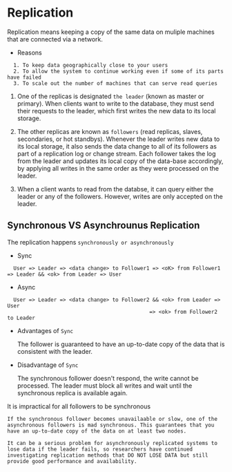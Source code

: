 # Replication

Replication means keeping a copy of the same data on muliple machines that are connected via a network.
* Reasons
```
  1. To keep data geographically close to your users
  2. To allow the system to continue working even if some of its parts have failed
  3. To scale out the number of machines that can serve read queries
```

1. One of the replicas is designated `the leader` (known as master or primary). When clients want to write to the database, they must send their requests to the leader, which first writes the new data to its local storage.

2. The other replicas are known as `followers` (read replicas, slaves, secondaries, or hot standbys). Whenever the leader writes new data to its local storage, it also sends the data change to all of its followers as part of a replication log or change stream. Each follower takes the log from the leader and updates its local copy of the data-base accordingly, by applying all writes in the same order as they were processed on the leader.

3. When a client wants to read from the databse, it can query either the leader or any of the followers. However, writes are only accepted on the leader.

## Synchronous VS Asynchrounus Replication
The replication happens `synchronously or asynchronously`
* Sync
```
  User => Leader => <data change> to Follower1 => <oK> from Follower1 => Leader && <ok> from Leader => User
```

* Async
```
  User => Leader => <data change> to Follower2 && <ok> from Leader => User
                                              => <ok> from Follower2 to Leader
```

* Advantages of `Sync`

  The follower is guaranteed to have an up-to-date copy of the data that is consistent with the leader.
* Disadvantage of `Sync`

  The synchronous follower doesn't respond, the write cannot be processed. The leader must block all writes and wait until the synchronous replica is available again.

It is impractical for all followers to be synchronous
```
If the synchronous follower becomes unavailaable or slow, one of the asynchronous followers is mad synchronous. This guarantees that you have an up-to-date copy of the data on at least two nodes.

It can be a serious problem for asynchronously replicated systems to lose data if the leader fails, so researchers have continued investigating replication methods that DO NOT LOSE DATA but still provide good performance and availability.
```
